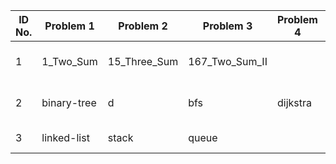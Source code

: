 | ID No. | Problem 1   | Problem 2    | Problem 3      | Problem 4 | Notes                  | Compare                                                                          |
|--------|-------------|--------------|----------------|-----------|------------------------|----------------------------------------------------------------------------------|
| 1      | 1_Two_Sum   | 15_Three_Sum | 167_Two_Sum_II |           | Common sum problems    | [Compare](https://yourwebsite.com/compare?problems=two-sum,3sum,4sum)            |
| 2      | binary-tree | d            | bfs            | dijkstra  | Tree & Graph traversal | [Compare](https://yourwebsite.com/compare?problems=binary-tree,dfs,bfs,dijkstra) |
| 3      | linked-list | stack        | queue          |           | Data structures        | [Compare](https://yourwebsite.com/compare?problems=linked-list,stack,queue)      |

